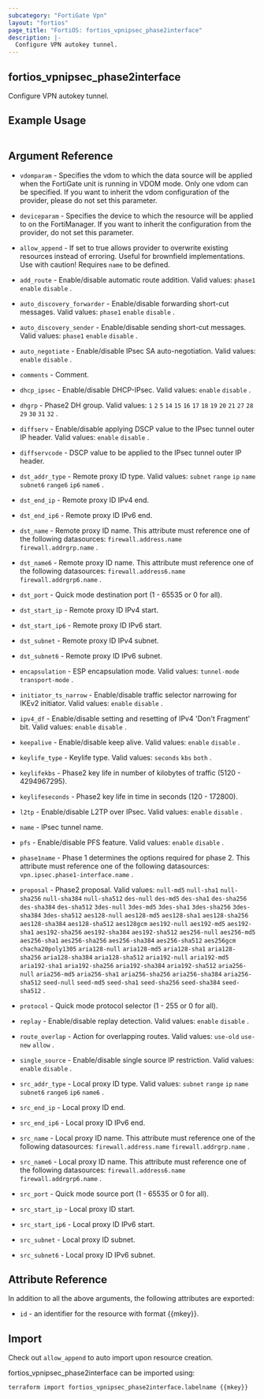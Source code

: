```yaml
---
subcategory: "FortiGate Vpn"
layout: "fortios"
page_title: "FortiOS: fortios_vpnipsec_phase2interface"
description: |-
  Configure VPN autokey tunnel.
---
```


## fortios_vpnipsec_phase2interface
Configure VPN autokey tunnel.

## Example Usage

```hcl

```

## Argument Reference
* `vdomparam` - Specifies the vdom to which the data source will be applied when the FortiGate unit is running in VDOM mode. Only one vdom can be specified. If you want to inherit the vdom configuration of the provider, please do not set this parameter.
* `deviceparam` - Specifies the device to which the resource will be applied to on the FortiManager. If you want to inherit the configuration from the provider, do not set this parameter.
* `allow_append` - If set to true allows provider to overwrite existing resources instead of erroring. Useful for brownfield implementations. Use with caution! Requires `name` to be defined.

* `add_route` - Enable/disable automatic route addition. Valid values: `phase1` `enable` `disable` .
* `auto_discovery_forwarder` - Enable/disable forwarding short-cut messages. Valid values: `phase1` `enable` `disable` .
* `auto_discovery_sender` - Enable/disable sending short-cut messages. Valid values: `phase1` `enable` `disable` .
* `auto_negotiate` - Enable/disable IPsec SA auto-negotiation. Valid values: `enable` `disable` .
* `comments` - Comment.
* `dhcp_ipsec` - Enable/disable DHCP-IPsec. Valid values: `enable` `disable` .
* `dhgrp` - Phase2 DH group. Valid values: `1` `2` `5` `14` `15` `16` `17` `18` `19` `20` `21` `27` `28` `29` `30` `31` `32` .
* `diffserv` - Enable/disable applying DSCP value to the IPsec tunnel outer IP header. Valid values: `enable` `disable` .
* `diffservcode` - DSCP value to be applied to the IPsec tunnel outer IP header.
* `dst_addr_type` - Remote proxy ID type. Valid values: `subnet` `range` `ip` `name` `subnet6` `range6` `ip6` `name6` .
* `dst_end_ip` - Remote proxy ID IPv4 end.
* `dst_end_ip6` - Remote proxy ID IPv6 end.
* `dst_name` - Remote proxy ID name. This attribute must reference one of the following datasources: `firewall.address.name` `firewall.addrgrp.name` .
* `dst_name6` - Remote proxy ID name. This attribute must reference one of the following datasources: `firewall.address6.name` `firewall.addrgrp6.name` .
* `dst_port` - Quick mode destination port (1 - 65535 or 0 for all).
* `dst_start_ip` - Remote proxy ID IPv4 start.
* `dst_start_ip6` - Remote proxy ID IPv6 start.
* `dst_subnet` - Remote proxy ID IPv4 subnet.
* `dst_subnet6` - Remote proxy ID IPv6 subnet.
* `encapsulation` - ESP encapsulation mode. Valid values: `tunnel-mode` `transport-mode` .
* `initiator_ts_narrow` - Enable/disable traffic selector narrowing for IKEv2 initiator. Valid values: `enable` `disable` .
* `ipv4_df` - Enable/disable setting and resetting of IPv4 'Don't Fragment' bit. Valid values: `enable` `disable` .
* `keepalive` - Enable/disable keep alive. Valid values: `enable` `disable` .
* `keylife_type` - Keylife type. Valid values: `seconds` `kbs` `both` .
* `keylifekbs` - Phase2 key life in number of kilobytes of traffic (5120 - 4294967295).
* `keylifeseconds` - Phase2 key life in time in seconds (120 - 172800).
* `l2tp` - Enable/disable L2TP over IPsec. Valid values: `enable` `disable` .
* `name` - IPsec tunnel name.
* `pfs` - Enable/disable PFS feature. Valid values: `enable` `disable` .
* `phase1name` - Phase 1 determines the options required for phase 2. This attribute must reference one of the following datasources: `vpn.ipsec.phase1-interface.name` .
* `proposal` - Phase2 proposal. Valid values: `null-md5` `null-sha1` `null-sha256` `null-sha384` `null-sha512` `des-null` `des-md5` `des-sha1` `des-sha256` `des-sha384` `des-sha512` `3des-null` `3des-md5` `3des-sha1` `3des-sha256` `3des-sha384` `3des-sha512` `aes128-null` `aes128-md5` `aes128-sha1` `aes128-sha256` `aes128-sha384` `aes128-sha512` `aes128gcm` `aes192-null` `aes192-md5` `aes192-sha1` `aes192-sha256` `aes192-sha384` `aes192-sha512` `aes256-null` `aes256-md5` `aes256-sha1` `aes256-sha256` `aes256-sha384` `aes256-sha512` `aes256gcm` `chacha20poly1305` `aria128-null` `aria128-md5` `aria128-sha1` `aria128-sha256` `aria128-sha384` `aria128-sha512` `aria192-null` `aria192-md5` `aria192-sha1` `aria192-sha256` `aria192-sha384` `aria192-sha512` `aria256-null` `aria256-md5` `aria256-sha1` `aria256-sha256` `aria256-sha384` `aria256-sha512` `seed-null` `seed-md5` `seed-sha1` `seed-sha256` `seed-sha384` `seed-sha512` .
* `protocol` - Quick mode protocol selector (1 - 255 or 0 for all).
* `replay` - Enable/disable replay detection. Valid values: `enable` `disable` .
* `route_overlap` - Action for overlapping routes. Valid values: `use-old` `use-new` `allow` .
* `single_source` - Enable/disable single source IP restriction. Valid values: `enable` `disable` .
* `src_addr_type` - Local proxy ID type. Valid values: `subnet` `range` `ip` `name` `subnet6` `range6` `ip6` `name6` .
* `src_end_ip` - Local proxy ID end.
* `src_end_ip6` - Local proxy ID IPv6 end.
* `src_name` - Local proxy ID name. This attribute must reference one of the following datasources: `firewall.address.name` `firewall.addrgrp.name` .
* `src_name6` - Local proxy ID name. This attribute must reference one of the following datasources: `firewall.address6.name` `firewall.addrgrp6.name` .
* `src_port` - Quick mode source port (1 - 65535 or 0 for all).
* `src_start_ip` - Local proxy ID start.
* `src_start_ip6` - Local proxy ID IPv6 start.
* `src_subnet` - Local proxy ID subnet.
* `src_subnet6` - Local proxy ID IPv6 subnet.

## Attribute Reference

In addition to all the above arguments, the following attributes are exported:
* `id` - an identifier for the resource with format {{mkey}}.

## Import

Check out `allow_append` to auto import upon resource creation.

fortios_vpnipsec_phase2interface can be imported using:
```sh
terraform import fortios_vpnipsec_phase2interface.labelname {{mkey}}
```
